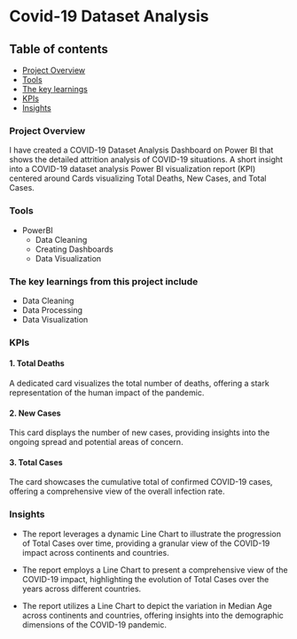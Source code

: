 # Covid-19 Dataset Analysis

## Table of contents

- [Project Overview](#project-overview)
- [Tools](#tools)
- [The key learnings](#the-key-learnings-from-this-project-include)
- [KPIs](#kpis)
- [Insights](#insights)

### Project Overview
I have created a COVID-19 Dataset Analysis Dashboard on Power BI that shows the detailed attrition analysis of COVID-19 situations. A short insight into a COVID-19 dataset analysis Power BI visualization report (KPI) centered around Cards visualizing Total Deaths, New Cases, and Total Cases.

### Tools

- PowerBI
  - Data Cleaning
  - Creating Dashboards
  -  Data Visualization

  
### The key learnings from this project include
- Data Cleaning
- Data Processing
- Data Visualization

### KPIs

#### 1. Total Deaths
A dedicated card visualizes the total number of deaths, offering a stark representation of the human impact of the pandemic.

#### 2. New Cases
This card displays the number of new cases, providing insights into the ongoing spread and potential areas of concern.

#### 3. Total Cases
The card showcases the cumulative total of confirmed COVID-19 cases, offering a comprehensive view of the overall infection rate.

### Insights
- The report leverages a dynamic Line Chart to illustrate the progression of Total Cases over time, providing a granular view of the COVID-19 impact across continents and countries.

- The report employs a Line Chart to present a comprehensive view of the COVID-19 impact, highlighting the evolution of Total Cases over the years across different countries.

- The report utilizes a Line Chart to depict the variation in Median Age across continents and countries, offering insights into the demographic dimensions of the COVID-19 pandemic.

